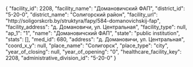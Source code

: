 {
    "facility_id": 2208,
    "facility_name": "Домановичский ФАП",
    "district_id": "5-20-0",
    "district_name": "Солигорский район",
    "facility_url": "http:\/\/soligorskcrb.by\/struktyra\/fapy\/584-domanovichskij-fap",
    "facility_address": "д. Домановичи, ул. Центральная",
    "facility_type": null,
    "ap_1": "1",
    "name": "Домановичский ФАП",
    "state": "public institution",
    "stats": [],
    "med_id": 680,
    "address": "д. Домановичи, ул. Центральная",
    "coord_x_y": null,
    "place_name": "Солигорск",
    "place_type": "city",
    "year_of_closing": null,
    "year_of_opening": "0",
    "healthcare_facility_key": 2208,
    "administrative_division_id": "5-20-0"
}
